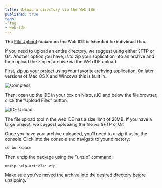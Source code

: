 ```yaml
---
title: Upload a directory via the Web IDE
published: true
tags:
- faq
- web-ide
---
```


The [File Upload](/ide-file-uploads) feature on the Web IDE is intended for individual files.

If you need to upload an entire directory, we suggest using either SFTP or Git. Another option you have, is to zip your application into an archive and then upload the zipped archive via the Web IDE upload.

First, zip up your project using your favorite archving application. On later versions of Mac OS X and Windows this is built in.

![Compress](https://raw.github.com/action-io/action-assets/master/support/screenshots/compress-menu.png)

Then, open up the IDE in your box on Nitrous.IO and below the file browser, click the "Upload Files" button.

![IDE Upload](https://raw.github.com/action-io/action-assets/master/support/screenshots/ide-upload.png)

<p class="alert">The file upload tool in the web IDE has a size limit of 20MB. If you have a large project, we suggest uploading the file via SFTP or Git</a>

Once you have your archive uploaded, you'll need to unzip it using the console. Click into the console and navigate to your directory:

    cd workspace

Then unzip the package using the "unzip" command:

    unzip help-articles.zip

<p class="note">Make sure you've moved the archive into the desired directory before unzipping.</p>

